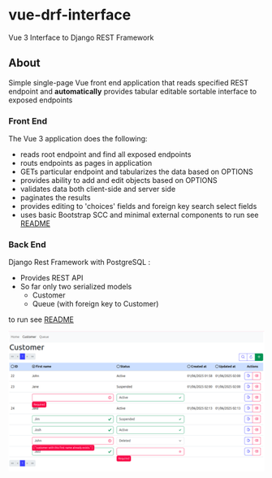 # vue-drf-interface
Vue 3 Interface to Django REST Framework
## About 
Simple single-page Vue front end application that reads specified REST endpoint and **automatically** provides tabular editable sortable interface to exposed endpoints
### Front End
The Vue 3 application does the following:

 - reads root endpoint and find all exposed endpoints
 - routs endpoints as pages in application
 - GETs particular endpoint and tabularizes the data based on OPTIONS
 - provides ability to add and edit objects based on OPTIONS 
 - validates data both client-side and server side
 - paginates the results
 - provides editing to 'choices' fields and foreign key search select fields
 - uses basic Bootstrap SCC and minimal external components
to run see [README](vue-front-end/README.md)
### Back End
Django Rest Framework with PostgreSQL :
 - Provides REST API
 - So far only two serialized models
   - Customer
   - Queue (with foreign key to Customer)


to run see [README](django-docker/README.md)

![alt text](screenshots/main.png)
